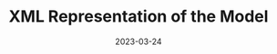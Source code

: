 ﻿---
title: XML Representation of the Model
toc: false
type: specs
layout:  package
date: "2023-03-24"
draft: false
specification: VEC
version: 2.0.2
documentType: "Recommendation"
elementType:  Package
menu:
  VEC-2.0.2:    
    identifier: xml-representation-of-the-model
    weight: 1012 

# Prev/next pager order (if `docs_section_pager` enabled in `params.toml`)
weight: 1012
---
